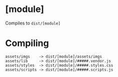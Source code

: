 [module]
=====================
Compiles to `dist/[module]`


# Compiling

```
assets/imgs    -> dist/[module]/assets/imgs
assets/lib     -> dist/[module]/#####.vendor.js
assets/styles  -> dist/[module]/#####.styles.css
assets/scripts -> dist/[module]/#####.scripts.js
```
